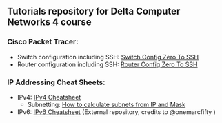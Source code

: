 ## Tutorials repository for Delta Computer Networks 4 course

### Cisco Packet Tracer:
- Switch configuration including SSH: [Switch Config Zero To SSH](./Switch%20Config%20Zero%20To%20SSH.md)
- Router configuration including SSH: [Router Config Zero To SSH](./Router%20Config%20Zero%20To%20SSH.md)

### IP Addressing Cheat Sheets: 
- IPv4: [IPv4 Cheatsheet](./IPv4%20Cheatsheet.md)
  - Subnetting: [How to calculate subnets from IP and Mask](./IPv4%20Cheatsheet.md#how-to-calculate-subnets)
- IPv6: [IPv6 Cheatsheet](https://github.com/onemarcfifty/cheat-sheets/blob/main/networking/ipv6.md) (External repository, credits to @onemarcfifty
  )